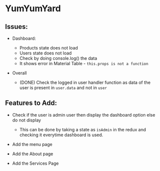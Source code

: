 # YumYumYard

## Issues:

-   Dashboard:

    -   Products state does not load
    -   Users state does not load
    -   Check by doing console.log() the data
    -   It shows error in Material Table - ```this.props is not a function```

-   Overall
    -   (DONE) Check the logged in user handler function as data of the user is present in `user.data` and not in ```user```




## Features to Add:
- Check if the user is admin user then display the dashboard option else do not display
    - This can be done by taking a state as ```isAdmin``` in the redux and checking it everytime dashboard is used.

- Add the menu page
- Add the About page
- Add the  Services Page
